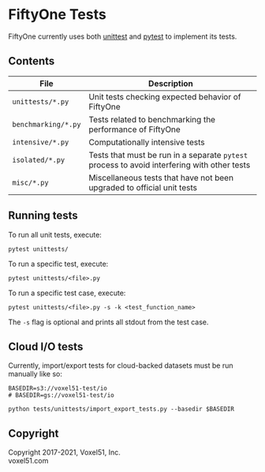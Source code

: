 # FiftyOne Tests

FiftyOne currently uses both
[unittest](https://docs.python.org/3/library/unittest.html) and
[pytest](https://docs.pytest.org/en/stable) to implement its tests.

## Contents

| File                | Description                                                                                 |
| ------------------- | ------------------------------------------------------------------------------------------- |
| `unittests/*.py`    | Unit tests checking expected behavior of FiftyOne                                           |
| `benchmarking/*.py` | Tests related to benchmarking the performance of FiftyOne                                   |
| `intensive/*.py`    | Computationally intensive tests                                                             |
| `isolated/*.py`     | Tests that must be run in a separate `pytest` process to avoid interfering with other tests |
| `misc/*.py`         | Miscellaneous tests that have not been upgraded to official unit tests                      |

## Running tests

To run all unit tests, execute:

```shell
pytest unittests/
```

To run a specific test, execute:

```shell
pytest unittests/<file>.py
```

To run a specific test case, execute:

```shell
pytest unittests/<file>.py -s -k <test_function_name>
```

The `-s` flag is optional and prints all stdout from the test case.

## Cloud I/O tests

Currently, import/export tests for cloud-backed datasets must be run manually
like so:

```shell
BASEDIR=s3://voxel51-test/io
# BASEDIR=gs://voxel51-test/io

python tests/unittests/import_export_tests.py --basedir $BASEDIR
```

## Copyright

Copyright 2017-2021, Voxel51, Inc.<br> voxel51.com
